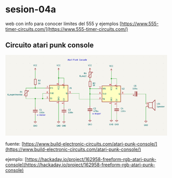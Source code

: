 # sesion-04a


web con info para conocer límites del 555 y ejemplos [https://www.555-timer-circuits.com/](https://www.555-timer-circuits.com/)

## Circuito atari punk console

![schema del atari punk console](./archivos/atariPunk_v1.png)

fuente: [https://www.build-electronic-circuits.com/atari-punk-console/](https://www.build-electronic-circuits.com/atari-punk-console/)

ejemplo: [https://hackaday.io/project/162958-freeform-rgb-atari-punk-console](https://hackaday.io/project/162958-freeform-rgb-atari-punk-console)